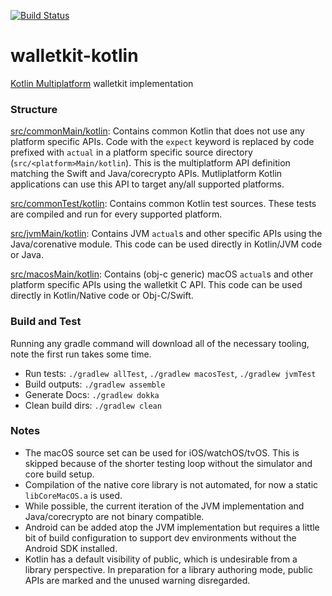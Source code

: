 [![Build Status](https://travis-ci.com/DrewCarlson/breadwallet-core.svg?branch=drew%2Fkotlin)](https://travis-ci.com/DrewCarlson/breadwallet-core)

# walletkit-kotlin
[Kotlin Multiplatform](https://kotl.in/multiplatform) walletkit implementation

### Structure

[src/commonMain/kotlin](src/commonMain/kotlin): Contains common Kotlin that does not use any platform specific APIs.
Code with the `expect` keyword is replaced by code prefixed with `actual` in a platform specific source directory (`src/<platform>Main/kotlin`).
This is the multiplatform API definition matching the Swift and Java/corecrypto APIs.
Mutliplatform Kotlin applications can use this API to target any/all supported platforms.

[src/commonTest/kotlin](src/commonTest/kotlin): Contains common Kotlin test sources.
These tests are compiled and run for every supported platform.

[src/jvmMain/kotlin](src/jvmMain/kotlin): Contains JVM `actual`s and other specific APIs using the Java/corenative module.
This code can be used directly in Kotlin/JVM code or Java.

[src/macosMain/kotlin](src/macosMain/kotlin): Contains (obj-c generic) macOS `actual`s and other platform specific APIs using the walletkit C API.
This code can be used directly in Kotlin/Native code or Obj-C/Swift.

### Build and Test

Running any gradle command will download all of the necessary tooling, note the first run takes some time.

* Run tests: `./gradlew allTest`, `./gradlew macosTest`, `./gradlew jvmTest`
* Build outputs: `./gradlew assemble`
* Generate Docs: `./gradlew dokka`
* Clean build dirs: `./gradlew clean`

### Notes

- The macOS source set can be used for iOS/watchOS/tvOS. This is skipped because of the shorter testing loop without the simulator and core build setup.
- Compilation of the native core library is not automated, for now a static `libCoreMacOS.a` is used.
- While possible, the current iteration of the JVM implementation and Java/corecrypto are not binary compatible.
- Android can be added atop the JVM implementation but requires a little bit of build configuration to support dev environments without the Android SDK installed.
- Kotlin has a default visibility of public, which is undesirable from a library perspective.  In preparation for a library authoring mode, public APIs are marked and the unused warning disregarded.
